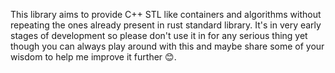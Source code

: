 This library aims to provide C++ STL like containers and algorithms without repeating the ones already present in rust 
standard library. It's in very early stages of development so please don't use it in for any serious thing yet though
you can always play around with this and maybe share some of your wisdom to help me improve it further 😊.
